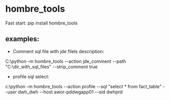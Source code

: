 ﻿# hombre_tools

Fast start:
pip install hombre_tools

## examples:
* Comment sql file with jde filels description:

C:\python -m hombre_tools --action jde_comment  --path "C:\dir_with_sql_files\" --strip_comment true
 
* profile sql select:

c:\python -m hombre_tools --action profile --sql "select * from fact_table" --user dwh_dwh --host awor-pddwgapp01 --sid dwhprd

